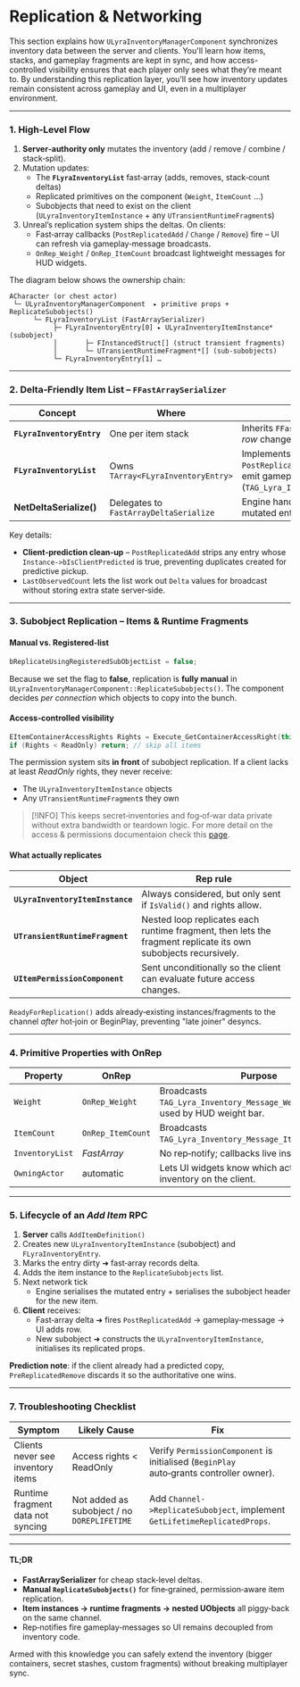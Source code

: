 # Replication & Networking

This section explains how `ULyraInventoryManagerComponent` synchronizes inventory data between the server and clients. You'll learn how items, stacks, and gameplay fragments are kept in sync, and how access-controlled visibility ensures that each player only sees what they’re meant to. By understanding this replication layer, you’ll see how inventory updates remain consistent across gameplay and UI, even in a multiplayer environment.

***

### 1. High‑Level Flow

1. **Server‑authority only** mutates the inventory (add / remove / combine / stack‑split).
2. Mutation updates:
   * The **`FLyraInventoryList`** fast‑array (adds, removes, stack‑count deltas)
   * Replicated primitives on the component (`Weight`, `ItemCount` …)
   * Subobjects that need to exist on the client (`ULyraInventoryItemInstance` + any `UTransientRuntimeFragment`s)
3. Unreal’s replication system ships the deltas. On clients:
   * Fast‑array callbacks (`PostReplicatedAdd` / `Change` / `Remove`) fire – UI can refresh via gameplay‑message broadcasts.
   * `OnRep_Weight` / `OnRep_ItemCount` broadcast lightweight messages for HUD widgets.

The diagram below shows the ownership chain:

```
ACharacter (or chest actor)
 └─ ULyraInventoryManagerComponent  ▸ primitive props + ReplicateSubobjects()
      └─ FLyraInventoryList (FastArraySerializer)
           ├─ FLyraInventoryEntry[0] ▸ ULyraInventoryItemInstance* (subobject)
           │       ├─ FInstancedStruct[] (struct transient fragments)
           │       └─ UTransientRuntimeFragment*[] (sub‑subobjects)
           └─ FLyraInventoryEntry[1] …
```

***

### 2. Delta‑Friendly Item List – `FFastArraySerializer`

| Concept                   | Where                                  | Why it matters                                                                                                                                       |
| ------------------------- | -------------------------------------- | ---------------------------------------------------------------------------------------------------------------------------------------------------- |
| **`FLyraInventoryEntry`** | One per item stack                     | Inherits `FFastArraySerializerItem` so only _row_ changes replicate.                                                                                 |
| **`FLyraInventoryList`**  | Owns `TArray<FLyraInventoryEntry>`     | Implements `PreReplicatedRemove`, `PostReplicatedAdd`, `PostReplicatedChange` to emit gameplay‑messages (`TAG_Lyra_Inventory_Message_StackChanged`). |
| **NetDeltaSerialize()**   | Delegates to `FastArrayDeltaSerialize` | Engine handles efficient bit‑packing of only mutated entries.                                                                                        |

Key details:

* **Client‑prediction clean‑up** – `PostReplicatedAdd` strips any entry whose `Instance->bIsClientPredicted` is true, preventing duplicates created for predictive pickup.
* `LastObservedCount` lets the list work out `Delta` values for broadcast without storing extra state server‑side.

***

### 3. Subobject Replication – Items & Runtime Fragments

#### Manual vs. Registered‑list

```cpp
bReplicateUsingRegisteredSubObjectList = false;
```

Because we set the flag to **false**, replication is **fully manual** in `ULyraInventoryManagerComponent::ReplicateSubobjects()`. The component decides _per connection_ which objects to copy into the bunch.

#### Access‑controlled visibility

```cpp
EItemContainerAccessRights Rights = Execute_GetContainerAccessRight(this, PC);
if (Rights < ReadOnly) return; // skip all items
```

The permission system sits **in front** of subobject replication. If a client lacks at least _ReadOnly_ rights, they never receive:

* The `ULyraInventoryItemInstance` objects
* Any `UTransientRuntimeFragment`s they own

> [!INFO]
> This keeps secret‑inventories and fog‑of‑war data private without extra bandwidth or teardown logic. For more detail on the access & permissions documentaion check this [page](../access-rights-and-permissions/).

#### What actually replicates

| Object                           | Rep rule                                                                                                       |
| -------------------------------- | -------------------------------------------------------------------------------------------------------------- |
| **`ULyraInventoryItemInstance`** | Always considered, but only sent if `IsValid()` and rights allow.                                              |
| **`UTransientRuntimeFragment`**  | Nested loop replicates each runtime fragment, then lets the fragment replicate its own subobjects recursively. |
| **`UItemPermissionComponent`**   | Sent unconditionally so the client can evaluate future access changes.                                         |

`ReadyForReplication()` adds already‑existing instances/fragments to the channel _after_ hot‑join or BeginPlay, preventing "late joiner" desyncs.

***

### 4. Primitive Properties with OnRep

| Property        | OnRep             | Purpose                                                                        |
| --------------- | ----------------- | ------------------------------------------------------------------------------ |
| `Weight`        | `OnRep_Weight`    | Broadcasts `TAG_Lyra_Inventory_Message_WeightChanged`, used by HUD weight bar. |
| `ItemCount`     | `OnRep_ItemCount` | Broadcasts `TAG_Lyra_Inventory_Message_ItemCountChanged`.                      |
| `InventoryList` | _FastArray_       | No rep‑notify; callbacks live inside the list.                                 |
| `OwningActor`   | automatic         | Lets UI widgets know which actor owns this inventory on the client.            |

***

### 5. Lifecycle of an _Add Item_ RPC

1. **Server** calls `AddItemDefinition()`
2. Creates new `ULyraInventoryItemInstance` (subobject) and `FLyraInventoryEntry`.
3. Marks the entry dirty ➜ fast‑array records delta.
4. Adds the item instance to the `ReplicateSubobjects` list.
5. Next network tick
   * Engine serialises the mutated entry + serialises the subobject header for the new item.
6. **Client** receives:
   * Fast‑array delta ➜ fires `PostReplicatedAdd` → gameplay‑message → UI adds row.
   * New subobject ➜ constructs the `ULyraInventoryItemInstance`, initialises its replicated props.

**Prediction note**: if the client already had a predicted copy, `PreReplicatedRemove` discards it so the authoritative one wins.

***

### 7. Troubleshooting Checklist

| Symptom                           | Likely Cause                                | Fix                                                                                     |
| --------------------------------- | ------------------------------------------- | --------------------------------------------------------------------------------------- |
| Clients never see inventory items | Access rights < ReadOnly                    | Verify `PermissionComponent` is initialised (`BeginPlay` auto‑grants controller owner). |
| Runtime fragment data not syncing | Not added as subobject / no `DOREPLIFETIME` | Add `Channel->ReplicateSubobject`, implement `GetLifetimeReplicatedProps`.              |

***

#### TL;DR

* **FastArraySerializer** for cheap stack‑level deltas.
* **Manual `ReplicateSubobjects()`** for fine‑grained, permission‑aware item replication.
* **Item instances → runtime fragments → nested UObjects** all piggy‑back on the same channel.
* Rep‑notifies fire gameplay‑messages so UI remains decoupled from inventory code.

Armed with this knowledge you can safely extend the inventory (bigger containers, secret stashes, custom fragments) without breaking multiplayer sync.
